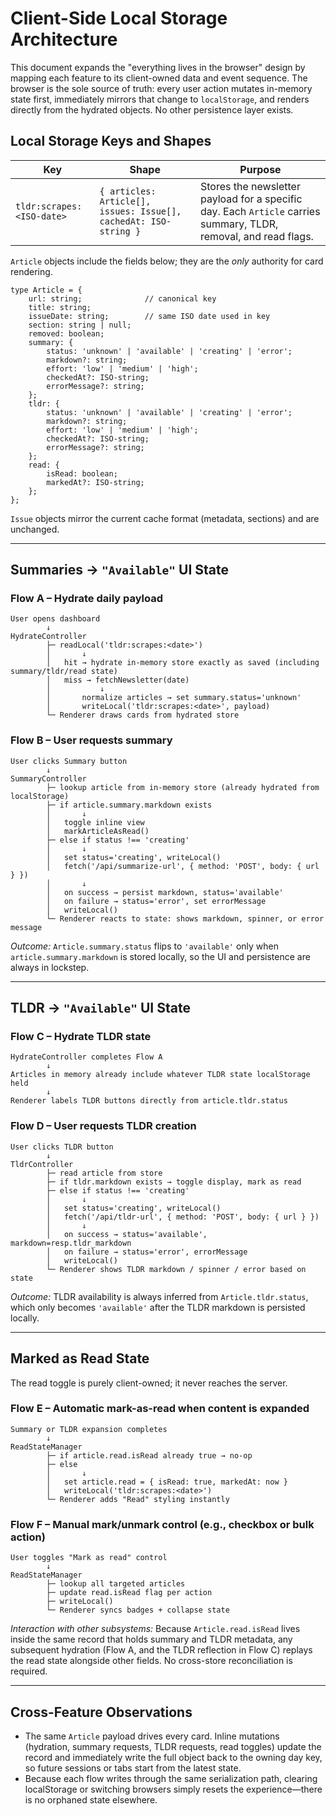 # Client-Side Local Storage Architecture

This document expands the "everything lives in the browser" design by mapping each feature to its client-owned data and event sequence. The browser is the sole source of truth: every user action mutates in-memory state first, immediately mirrors that change to `localStorage`, and renders directly from the hydrated objects. No other persistence layer exists.

## Local Storage Keys and Shapes

| Key | Shape | Purpose |
| --- | ----- | ------- |
| `tldr:scrapes:<ISO-date>` | `{ articles: Article[], issues: Issue[], cachedAt: ISO-string }` | Stores the newsletter payload for a specific day. Each `Article` carries summary, TLDR, removal, and read flags. |

`Article` objects include the fields below; they are the *only* authority for card rendering.

```
type Article = {
    url: string;              // canonical key
    title: string;
    issueDate: string;        // same ISO date used in key
    section: string | null;
    removed: boolean;
    summary: {
        status: 'unknown' | 'available' | 'creating' | 'error';
        markdown?: string;
        effort: 'low' | 'medium' | 'high';
        checkedAt?: ISO-string;
        errorMessage?: string;
    };
    tldr: {
        status: 'unknown' | 'available' | 'creating' | 'error';
        markdown?: string;
        effort: 'low' | 'medium' | 'high';
        checkedAt?: ISO-string;
        errorMessage?: string;
    };
    read: {
        isRead: boolean;
        markedAt?: ISO-string;
    };
};
```

`Issue` objects mirror the current cache format (metadata, sections) and are unchanged.

---

## Summaries → `"Available"` UI State

### Flow A – Hydrate daily payload

```
User opens dashboard
        ↓
HydrateController
        ├─ readLocal('tldr:scrapes:<date>')
        │       ↓
        │   hit → hydrate in-memory store exactly as saved (including summary/tldr/read state)
        │   miss → fetchNewsletter(date)
        │           ↓
        │       normalize articles → set summary.status='unknown'
        │       writeLocal('tldr:scrapes:<date>', payload)
        └─ Renderer draws cards from hydrated store
```

### Flow B – User requests summary

```
User clicks Summary button
        ↓
SummaryController
        ├─ lookup article from in-memory store (already hydrated from localStorage)
        ├─ if article.summary.markdown exists
        │       ↓
        │   toggle inline view
        │   markArticleAsRead()
        ├─ else if status !== 'creating'
        │       ↓
        │   set status='creating', writeLocal()
        │   fetch('/api/summarize-url', { method: 'POST', body: { url } })
        │       ↓
        │   on success → persist markdown, status='available'
        │   on failure → status='error', set errorMessage
        │   writeLocal()
        └─ Renderer reacts to state: shows markdown, spinner, or error message
```

*Outcome:* `Article.summary.status` flips to `'available'` only when `article.summary.markdown` is stored locally, so the UI and persistence are always in lockstep.

---

## TLDR → `"Available"` UI State

### Flow C – Hydrate TLDR state

```
HydrateController completes Flow A
        ↓
Articles in memory already include whatever TLDR state localStorage held
        ↓
Renderer labels TLDR buttons directly from article.tldr.status
```

### Flow D – User requests TLDR creation

```
User clicks TLDR button
        ↓
TldrController
        ├─ read article from store
        ├─ if tldr.markdown exists → toggle display, mark as read
        ├─ else if status !== 'creating'
        │       ↓
        │   set status='creating', writeLocal()
        │   fetch('/api/tldr-url', { method: 'POST', body: { url } })
        │       ↓
        │   on success → status='available', markdown=resp.tldr_markdown
        │   on failure → status='error', errorMessage
        │   writeLocal()
        └─ Renderer shows TLDR markdown / spinner / error based on state
```

*Outcome:* TLDR availability is always inferred from `Article.tldr.status`, which only becomes `'available'` after the TLDR markdown is persisted locally.

---

## Marked as Read State

The read toggle is purely client-owned; it never reaches the server.

### Flow E – Automatic mark-as-read when content is expanded

```
Summary or TLDR expansion completes
        ↓
ReadStateManager
        ├─ if article.read.isRead already true → no-op
        ├─ else
        │       ↓
        │   set article.read = { isRead: true, markedAt: now }
        │   writeLocal('tldr:scrapes:<date>')
        └─ Renderer adds "Read" styling instantly
```

### Flow F – Manual mark/unmark control (e.g., checkbox or bulk action)

```
User toggles "Mark as read" control
        ↓
ReadStateManager
        ├─ lookup all targeted articles
        ├─ update read.isRead flag per action
        ├─ writeLocal()
        └─ Renderer syncs badges + collapse state
```

*Interaction with other subsystems:* Because `Article.read.isRead` lives inside the same record that holds summary and TLDR metadata, any subsequent hydration (Flow A, and the TLDR reflection in Flow C) replays the read state alongside other fields. No cross-store reconciliation is required.

---

## Cross-Feature Observations

* The same `Article` payload drives every card. Inline mutations (hydration, summary requests, TLDR requests, read toggles) update the record and immediately write the full object back to the owning day key, so future sessions or tabs start from the latest state.
* Because each flow writes through the same serialization path, clearing localStorage or switching browsers simply resets the experience—there is no orphaned state elsewhere.

